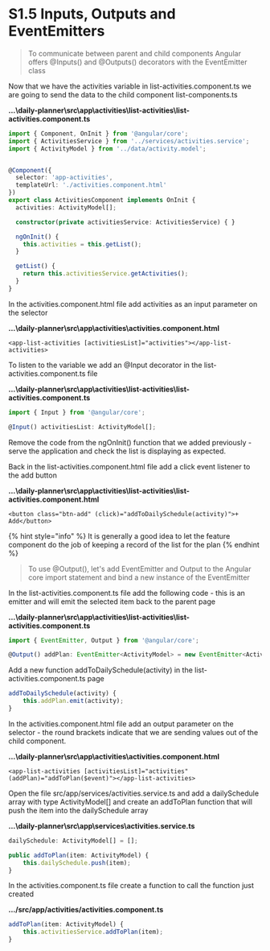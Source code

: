 # S1.5 Inputs, Outputs and EventEmitters

> To communicate between parent and child components Angular offers @Inputs\(\) and @Outputs\(\) decorators with the EventEmitter class

Now that we have the activities variable in list-activities.component.ts we are going to send the data to the child component list-components.ts

**...\daily-planner\src\app\activities\list-activities\list-activities.component.ts**

```typescript
import { Component, OnInit } from '@angular/core';
import { ActivitiesService } from '../services/activities.service';
import { ActivityModel } from '../data/activity.model';


@Component({
  selector: 'app-activities',
  templateUrl: './activities.component.html'
})
export class ActivitiesComponent implements OnInit {
  activities: ActivityModel[];

  constructor(private activitiesService: ActivitiesService) { }

  ngOnInit() {
    this.activities = this.getList();
  }

  getList() {
    return this.activitiesService.getActivities();
  }
}

```

In the activities.component.html file add activities as an input parameter on the selector 

**...\daily-planner\src\app\activities\activities.component.html**

```markup
<app-list-activities [activitiesList]="activities"></app-list-activities>
```

To listen to the variable we add an @Input decorator in the list-activities.component.ts file

**...\daily-planner\src\app\activities\list-activities\list-activities.component.ts**

```typescript
import { Input } from '@angular/core';
```

```typescript
@Input() activitiesList: ActivityModel[];
```

Remove the code from the ngOnInit\(\) function that we added previously - serve the application and check the list is displaying as expected.

Back in the list-activities.component.html file add a click event listener to the add button

**...\daily-planner\src\app\activities\list-activities\list-activities.component.html**

```markup
<button class="btn-add" (click)="addToDailySchedule(activity)">+ Add</button>
```

{% hint style="info" %}
It is generally a good idea to let the feature component do the job of keeping a record of the list for the plan
{% endhint %}

> To use @Output\(\),  let's add EventEmitter and Output to the Angular core import statement and bind a new instance of the EventEmitter

In the list-activities.component.ts file add the following code - this is an emitter and will emit the selected item back to the parent page

**...\daily-planner\src\app\activities\list-activities\list-activities.component.ts**

```typescript
import { EventEmitter, Output } from '@angular/core';
```

```typescript
@Output() addPlan: EventEmitter<ActivityModel> = new EventEmitter<ActivityModel>();
```

Add a new function addToDailySchedule\(activity\) in the list-activities.component.ts page 

```typescript
addToDailySchedule(activity) {
    this.addPlan.emit(activity);
}
```

In the activities.component.html file add an output parameter on the selector - the round brackets indicate that we are sending values out of the child component.

**...\daily-planner\src\app\activities\activities.component.html**

```markup
<app-list-activities [activitiesList]="activities" (addPlan)="addToPlan($event)"></app-list-activities>
```

Open the file src/app/services/activities.service.ts and add a dailySchedule array with type ActivityModel\[\] and create an addToPlan function that will push the item into the dailySchedule array

**...\daily-planner\src\app\services\activities.service.ts**

```typescript
dailySchedule: ActivityModel[] = [];
```

```typescript
public addToPlan(item: ActivityModel) {
    this.dailySchedule.push(item);
}
```

In the activities.component.ts file create a function to call the function just created

**.../src/app/activities/activities.component.ts**

```typescript
addToPlan(item: ActivityModel) {
    this.activitiesService.addToPlan(item);
}
```

